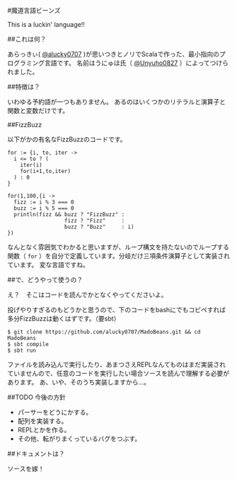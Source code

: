 #魔道言語ビーンズ

This is a luckin' language!!

##これは何？

あらっきぃ( [@alucky0707](https://twitter.com/#!/alucky0707) )が思いつきとノリでScalaで作った、最小指向のプログラミング言語です。
名前はうにゅほ氏（ [@Unyuho0827](https://twitter.com/#!/Unyuho0827) ）によってつけられました。

##特徴は？

いわゆる予約語が一つもありません。
あるのはいくつかのリテラルと演算子と関数と変数だけです。

##FizzBuzz

以下がかの有名なFizzBuzzのコードです。

```
for := {i, to, iter ->
  i <= to ? (
    iter(i)
    for(i+1,to,iter)
  ) : 0
}

for(1,100,{i ->
  fizz := i % 3 === 0
  buzz := i % 5 === 0
  println(fizz && buzz ? "FizzBuzz" :
                  fizz ? "Fizz"     :
                  buzz ? "Buzz"     : i)
})
```

なんとなく雰囲気でわかると思いますが、ループ構文を持たないのでループする関数（ `for` ）を自分で定義しています。分岐だけ三項条件演算子として実装されています。
変な言語ですね。

##で、どうやって使うの？

え？　そこはコードを読んでかとなくやってくださいよ。

投げやりすぎるのもどうかと思うので、下のコードをbashにでもコピペすれば多分FizzBuzzは動くはずです。（要sbt）

```
$ git clone https://github.com/alucky0707/MadoBeans.git && cd MadoBeans
$ sbt compile
$ sbt run
```

ファイルを読み込んで実行したり、あまつさえREPLなんてものはまだ実装されていませんので、任意のコードを実行したい場合ソースを読んで理解する必要があります。
あ、いや、そのうち実装しますから…。

##TODO 今後の方針

 * パーサーをどうにかする。
 * 配列を実装する。
 * REPLとかを作る。
 * その他、転がりまくっているバグをつぶす。

##ドキュメントは？

ソースを嫁！
